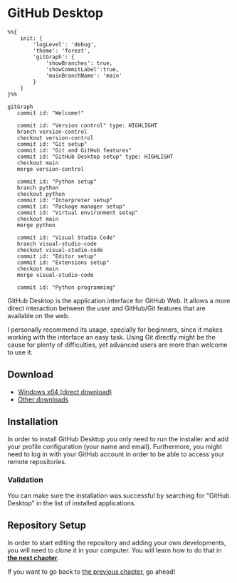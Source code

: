# GitHub Desktop

```mermaid
%%{
    init: {
        'logLevel': 'debug',
        'theme': 'forest',
        'gitGraph': {
            'showBranches': true,
            'showCommitLabel':true,
            'mainBranchName': 'main'
        }
    }
}%%

gitGraph
   commit id: "Welcome!"

   commit id: "Version control" type: HIGHLIGHT
   branch version-control
   checkout version-control
   commit id: "Git setup"
   commit id: "Git and GitHub features"
   commit id: "GitHub Desktop setup" type: HIGHLIGHT
   checkout main
   merge version-control

   commit id: "Python setup"
   branch python
   checkout python
   commit id: "Interpreter setup"
   commit id: "Package manager setup"
   commit id: "Virtual environment setup"
   checkout main
   merge python

   commit id: "Visual Studio Code"
   branch visual-studio-code
   checkout visual-studio-code
   commit id: "Editor setup"
   commit id: "Extensions setup"
   checkout main
   merge visual-studio-code

   commit id: "Python programming"
```

GitHub Desktop is the application interface for GitHub Web. It allows a more direct interaction between the user and GitHub/Git features that are available on the web.

I personally recommend its usage, specially for beginners, since it makes working with the interface an easy task. Using Git directly might be the cause for plenty of difficulties, yet advanced users are more than welcome to use it.

## Download

* [Windows x64 (direct download)](https://central.github.com/deployments/desktop/desktop/latest/win32)
* [Other downloads](https://desktop.github.com/)

## Installation

In order to install GitHub Desktop you only need to run the installer and add your profile configuration (your name and email). Furthermore, you might need to log in with your GitHub account in order to be able to access your remote repositories.

### Validation

You can make sure the installation was successful by searching for "GitHub Desktop" in the list of installed applications.

## Repository Setup

In order to start editing the repository and adding your own developments, you will need to clone it in your computer. You will learn how to do that in [**the next chapter**](./SETUP.md).

If you want to go back to [the previous chapter](../github/SETUP.md), go ahead!
